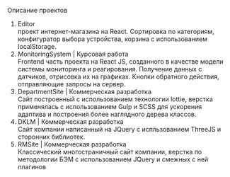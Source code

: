 Описание проектов

1. Editor <br/> проект интернет-магазина на React. Сортировка по категориям, конфигуратор выбора устройства, корзина с использованием localStorage. <br/>
2. MonitoringSystem | Курсовая работа <br/> Frontend часть проекта на React JS, созданного в качестве модели системы мониторинга и реагирования.
Получение данных с датчиков, отрисовка их на графиках. Кнопки обратного действия, отправляющие запросы на сервер. <br/>
3. DepartmentSite | Коммерческая разработка <br/> Сайт построенный с использованием технологии lottie, верстка применялась с использованием Gulp и SCSS для ускорения адаптива и построения более наглядного дерева классов. <br/>
4. DKLM | Коммерческая разработка <br/> Сайт компании написанный на JQuery с испльзованием ThreeJS и сторонних библиотек. <br/>
5. RMSite | Коммерческая разработка <br/> Классический многостраничный сайт компании, верстка по методологии БЭМ с использованием JQuery и смежных с ней плагинов <br/>
   

